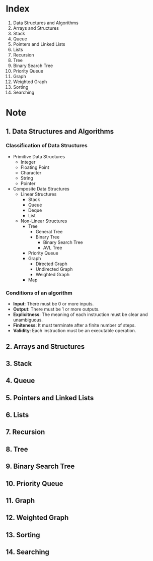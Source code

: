 # Index
1. Data Structures and Algorithms
2. Arrays and Structures
3. Stack
4. Queue
5. Pointers and Linked Lists
6. Lists
7. Recursion
8. Tree
9. Binary Search Tree
10. Priority Queue
11. Graph
12. Weighted Graph
13. Sorting
14. Searching

# Note
## 1. Data Structures and Algorithms
### Classification of Data Structures
- Primitive Data Structures
    - Integer
    - Floating Point
    - Character
    - String
    - Pointer
- Composite Data Structures
    - Linear Structures
        - Stack
        - Queue
        - Deque
        - List
    - Non-Linear Structures
        - Tree
            - General Tree
            - Binary Tree
                - Binary Search Tree
                - AVL Tree
        - Priority Queue
        - Graph
            - Directed Graph
            - Undirected Graph
            - Weighted Graph
        - Map
### Conditions of an algorithm
- **Input**: There must be 0 or more inputs.
- **Output**: There must be 1 or more outputs.
- **Explicitness**: The meaning of each instruction must be clear and unambiguous.
- **Finiteness**: It must terminate after a finite number of steps.
- **Validity**: Each instruction must be an executable operation.
## 2. Arrays and Structures
## 3. Stack
## 4. Queue
## 5. Pointers and Linked Lists
## 6. Lists
## 7. Recursion
## 8. Tree
## 9. Binary Search Tree
## 10. Priority Queue
## 11. Graph
## 12. Weighted Graph
## 13. Sorting
## 14. Searching
